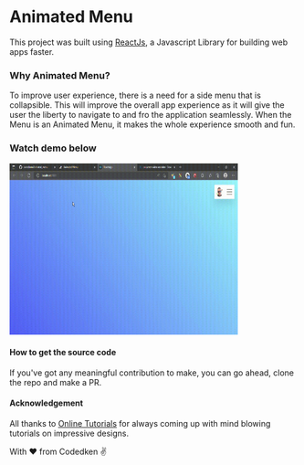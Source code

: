 # Animated Menu

This project was built using [ReactJs](https://www.reactjs.org), a Javascript Library
for building web apps faster.

### Why Animated Menu?
To improve user experience, there is a need for a side menu that is collapsible. This will improve the overall app experience as it will give the user the liberty to navigate to and fro the application seamlessly.
When the Menu is an Animated Menu, it makes the whole experience smooth and fun.

### Watch demo below

<img src="./images/animated_menu.gif" alt="Animated Menu Demo" width="400" height="300"/>

#### How to get the source code

If you've got any meaningful contribution to make, you can go ahead, clone the repo and make a PR.

#### Acknowledgement

All thanks to [Online Tutorials](https://www.youtube.com/c/OnlineTutorials4Designers/featured) for always coming up with mind blowing tutorials on impressive designs.

With ❤️ from Codedken ✌ 

